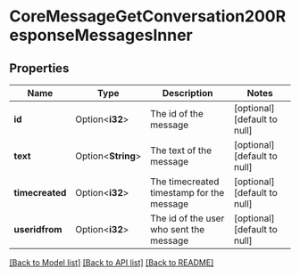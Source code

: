 # CoreMessageGetConversation200ResponseMessagesInner

## Properties

Name | Type | Description | Notes
------------ | ------------- | ------------- | -------------
**id** | Option<**i32**> | The id of the message | [optional][default to null]
**text** | Option<**String**> | The text of the message | [optional][default to null]
**timecreated** | Option<**i32**> | The timecreated timestamp for the message | [optional][default to null]
**useridfrom** | Option<**i32**> | The id of the user who sent the message | [optional][default to null]

[[Back to Model list]](../README.md#documentation-for-models) [[Back to API list]](../README.md#documentation-for-api-endpoints) [[Back to README]](../README.md)


